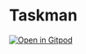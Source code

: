 # Taskman

[![Open in Gitpod](https://gitpod.io/button/open-in-gitpod.svg)](https://gitpod.io/#[https://github.com/hs-heilbronn-devsecops-pika/taskman])
